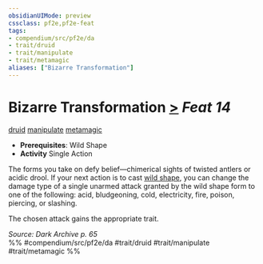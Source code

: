 ```yaml
---
obsidianUIMode: preview
cssclass: pf2e,pf2e-feat
tags:
- compendium/src/pf2e/da
- trait/druid
- trait/manipulate
- trait/metamagic
aliases: ["Bizarre Transformation"]
---
```

# Bizarre Transformation  [>](../../Rules/core-rulebook/chapter-9-playing-the-game.md#Actions "Single Action") *Feat 14*  
[druid](../../Rules/traits/druid.md)  [manipulate](../../Rules/traits/manipulate.md)  [metamagic](../../Rules/traits/metamagic.md)  

- **Prerequisites**: Wild Shape
- **Activity** Single Action

The forms you take on defy belief—chimerical sights of twisted antlers or acidic drool. If your next action is to cast [wild shape](../spells/wild-shape.md), you can change the damage type of a single unarmed attack granted by the wild shape form to one of the following: acid, bludgeoning, cold, electricity, fire, poison, piercing, or slashing.

The chosen attack gains the appropriate trait.

*Source: Dark Archive p. 65*  
%% #compendium/src/pf2e/da #trait/druid #trait/manipulate #trait/metamagic %%